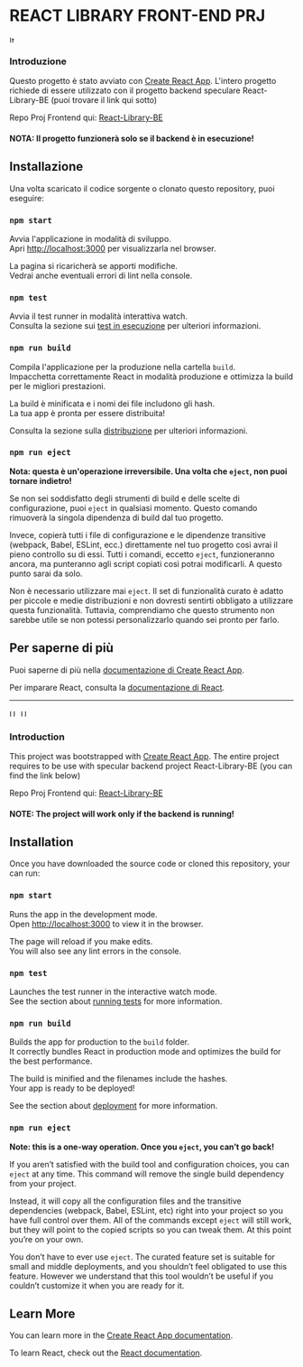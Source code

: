 # REACT LIBRARY FRONT-END PRJ

<div>
  <img
    src="https://flagcdn.com/16x12/it.png"
    srcset="https://flagcdn.com/32x24/it.png 2x,
      https://flagcdn.com/48x36/it.png 3x"
    width="16"
    height="12"
    alt="Italy">
</div>

### Introduzione

Questo progetto è stato avviato con [Create React App](https://github.com/facebook/create-react-app). L'intero progetto richiede di essere utilizzato con il progetto backend speculare React-Library-BE (puoi trovare il link qui sotto)

Repo Proj Frontend qui: [React-Library-BE](https://github.com/EnricoBreg/react-library-be)

#### <b>NOTA: Il progetto funzionerà solo se il backend è in esecuzione!</b>

## Installazione

Una volta scaricato il codice sorgente o clonato questo repository, puoi eseguire:

### `npm start`

Avvia l'applicazione in modalità di sviluppo.\
Apri [http://localhost:3000](http://localhost:3000) per visualizzarla nel browser.

La pagina si ricaricherà se apporti modifiche.\
Vedrai anche eventuali errori di lint nella console.

### `npm test`

Avvia il test runner in modalità interattiva watch.\
Consulta la sezione sui [test in esecuzione](https://facebook.github.io/create-react-app/docs/running-tests) per ulteriori informazioni.

### `npm run build`

Compila l'applicazione per la produzione nella cartella `build`.\
Impacchetta correttamente React in modalità produzione e ottimizza la build per le migliori prestazioni.

La build è minificata e i nomi dei file includono gli hash.\
La tua app è pronta per essere distribuita!

Consulta la sezione sulla [distribuzione](https://facebook.github.io/create-react-app/docs/deployment) per ulteriori informazioni.

### `npm run eject`

**Nota: questa è un'operazione irreversibile. Una volta che `eject`, non puoi tornare indietro!**

Se non sei soddisfatto degli strumenti di build e delle scelte di configurazione, puoi `eject` in qualsiasi momento. Questo comando rimuoverà la singola dipendenza di build dal tuo progetto.

Invece, copierà tutti i file di configurazione e le dipendenze transitive (webpack, Babel, ESLint, ecc.) direttamente nel tuo progetto così avrai il pieno controllo su di essi. Tutti i comandi, eccetto `eject`, funzioneranno ancora, ma punteranno agli script copiati così potrai modificarli. A questo punto sarai da solo.

Non è necessario utilizzare mai `eject`. Il set di funzionalità curato è adatto per piccole e medie distribuzioni e non dovresti sentirti obbligato a utilizzare questa funzionalità. Tuttavia, comprendiamo che questo strumento non sarebbe utile se non potessi personalizzarlo quando sei pronto per farlo.

## Per saperne di più

Puoi saperne di più nella [documentazione di Create React App](https://facebook.github.io/create-react-app/docs/getting-started).

Per imparare React, consulta la [documentazione di React](https://reactjs.org/).

---

<div>
  <img
  src="https://flagcdn.com/16x12/gb.png"
  srcset="https://flagcdn.com/32x24/gb.png 2x,
    https://flagcdn.com/48x36/gb.png 3x"
  width="16"
  height="12"
  alt="United Kingdom">
<img
  src="https://flagcdn.com/16x12/us.png"
  srcset="https://flagcdn.com/32x24/us.png 2x,
    https://flagcdn.com/48x36/us.png 3x"
  width="16"
  height="12"
  alt="United States">
</div>

### Introduction

This project was bootstrapped with [Create React App](https://github.com/facebook/create-react-app). The entire project requires to be use with specular backend project React-Library-BE (you can find the link below)

Repo Proj Frontend qui: [React-Library-BE](https://github.com/EnricoBreg/react-library-be)

#### <b>NOTE: The project will work only if the backend is running!</b>

## Installation

Once you have downloaded the source code or cloned this repository, your can run:

### `npm start`

Runs the app in the development mode.\
Open [http://localhost:3000](http://localhost:3000) to view it in the browser.

The page will reload if you make edits.\
You will also see any lint errors in the console.

### `npm test`

Launches the test runner in the interactive watch mode.\
See the section about [running tests](https://facebook.github.io/create-react-app/docs/running-tests) for more information.

### `npm run build`

Builds the app for production to the `build` folder.\
It correctly bundles React in production mode and optimizes the build for the best performance.

The build is minified and the filenames include the hashes.\
Your app is ready to be deployed!

See the section about [deployment](https://facebook.github.io/create-react-app/docs/deployment) for more information.

### `npm run eject`

**Note: this is a one-way operation. Once you `eject`, you can’t go back!**

If you aren’t satisfied with the build tool and configuration choices, you can `eject` at any time. This command will remove the single build dependency from your project.

Instead, it will copy all the configuration files and the transitive dependencies (webpack, Babel, ESLint, etc) right into your project so you have full control over them. All of the commands except `eject` will still work, but they will point to the copied scripts so you can tweak them. At this point you’re on your own.

You don’t have to ever use `eject`. The curated feature set is suitable for small and middle deployments, and you shouldn’t feel obligated to use this feature. However we understand that this tool wouldn’t be useful if you couldn’t customize it when you are ready for it.

## Learn More

You can learn more in the [Create React App documentation](https://facebook.github.io/create-react-app/docs/getting-started).

To learn React, check out the [React documentation](https://reactjs.org/).
